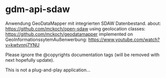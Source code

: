 # gdm-api-sdaw

Anwendung GeoDataMapper mit integrierten SDAW Datenbestand. 
about: https://github.com/mckoch/open-sdaw 
using geolocation classes: https://github.com/mckoch/geodatamapper
implemented on GeoInformationssytemAußenwerbung: https://www.youtube.com/watch?v=kwtvnnj7YNU 

Please ignore the @copyrights documentation tags (will be removed with next hopefully update). 

This is not a plug-and-play application...
